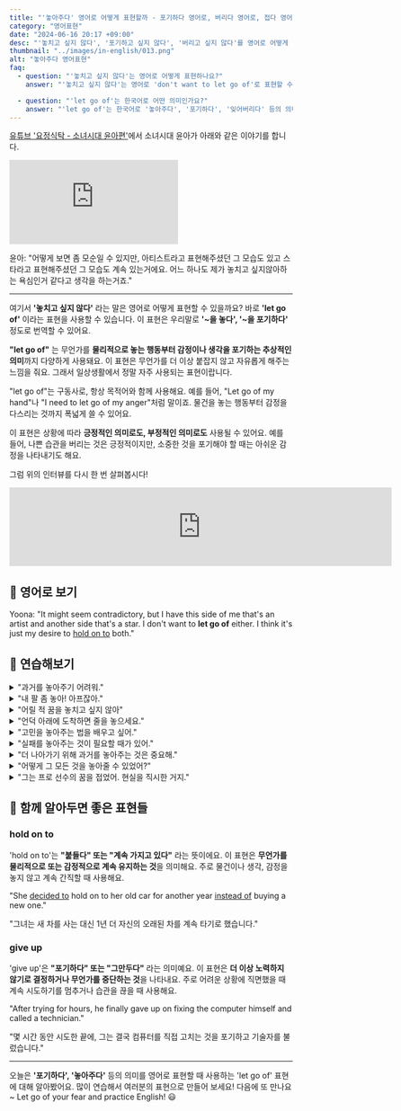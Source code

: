 ```yaml
---
title: "'놓아주다' 영어로 어떻게 표현할까 - 포기하다 영어로, 버리다 영어로, 접다 영어로"
category: "영어표현"
date: "2024-06-16 20:17 +09:00"
desc: "'놓치고 싶지 않다', '포기하고 싶지 않다', '버리고 싶지 않다'를 영어로 어떻게 표현하면 좋을까요? '어느 하나도 놓치고 싶지 않아요', '모순일 수 있지만 놓치고 싶지 않은 욕심이에요' 등을 영어로 표현하는 법을 배워봅시다. 다양한 예문을 통해서 연습하고 본인의 표현으로 만들어 보세요."
thumbnail: "../images/in-english/013.png"
alt: "놓아주다 영어표현"
faq:
  - question: "'놓치고 싶지 않다'는 영어로 어떻게 표현하나요?"
    answer: "'놓치고 싶지 않다'는 영어로 'don't want to let go of'로 표현할 수 있습니다. 예를 들어, '난 이 기회를 놓치고 싶지 않아'는 'I don't want to let go of this opportunity'로 말할 수 있습니다."

  - question: "'let go of'는 한국어로 어떤 의미인가요?"
    answer: "'let go of'는 한국어로 '놓아주다', '포기하다', '잊어버리다' 등의 의미입니다. 물리적인 것뿐만 아니라 감정이나 생각에도 적용될 수 있습니다. 예를 들어, 'It's time to let go of your anger'는 '화를 풀 때가 됐어'라는 의미입니다."
---
```


[유튜브 '요정식탁 - 소녀시대 윤아편'](https://www.youtube.com/watch?v=OSPokZYFPtw&t=1523s)에서 소녀시대 윤아가 아래와 같은 이야기를 합니다.

<iframe class="youtube" src="https://www.youtube.com/embed/OSPokZYFPtw?si=ZspZ0RQb_ajL5WMm&amp;start=1523" title="YouTube video player" frameborder="0" allow="accelerometer; autoplay; clipboard-write; encrypted-media; gyroscope; picture-in-picture; web-share" referrerpolicy="strict-origin-when-cross-origin" allowfullscreen></iframe>

윤아: "어떻게 보면 좀 모순일 수 있지만, 아티스트라고 표현해주셨던 그 모습도 있고 스타라고 표현해주셨던 그 모습도 계속 있는거에요. 어느 하나도 제가 놓치고 싶지않아하는 욕심인거 같다고 생각을 하는거죠."

---

여기서 **'놓치고 싶지 않다'** 라는 말은 영어로 어떻게 표현할 수 있을까요? 바로 **'let go of'** 이라는 표현을 사용할 수 있습니다. 이 표현은 우리말로 **'~을 놓다', '~을 포기하다'** 정도로 번역할 수 있어요.

**"let go of"** 는 무언가를 **물리적으로 놓는 행동부터 감정이나 생각을 포기하는 추상적인 의미**까지 다양하게 사용돼요. 이 표현은 무언가를 더 이상 붙잡지 않고 자유롭게 해주는 느낌을 줘요. 그래서 일상생활에서 정말 자주 사용되는 표현이랍니다.

"let go of"는 구동사로, 항상 목적어와 함께 사용해요. 예를 들어, "Let go of my hand"나 "I need to let go of my anger"처럼 말이죠. 물건을 놓는 행동부터 감정을 다스리는 것까지 폭넓게 쓸 수 있어요.

이 표현은 상황에 따라 **긍정적인 의미로도, 부정적인 의미로도** 사용될 수 있어요. 예를 들어, 나쁜 습관을 버리는 것은 긍정적이지만, 소중한 것을 포기해야 할 때는 아쉬운 감정을 나타내기도 해요.

그럼 위의 인터뷰를 다시 한 번 살펴봅시다!

<iframe src="https://ads-partners.coupang.com/widgets.html?id=819055&template=carousel&trackingCode=AF7855282&subId=&width=680&height=140&tsource=" width="680" height="140" frameborder="0" scrolling="no" referrerpolicy="unsafe-url" browsingtopics></iframe>

## 📖 영어로 보기

Yoona: "It might seem contradictory, but I have this side of me that's an artist and another side that's a star. I don't want to **let go of** either. I think it's just my desire to [hold on to](/blog/vocab-1/031.hold-on-to/) both."

## 💬 연습해보기

<details>
<summary>"과거를 놓아주기 어려워."</summary>
<span>"<a href="/blog/in-english/111.hard-to/">It's hard to</a> let go of the past."</span>
</details>

<details>
<summary>"내 팔 좀 놓아! 아프잖아."</summary>
<span>"Let go of my arm! You're hurting me."</span>
</details>

<details>
<summary>"어릴 적 꿈을 놓치고 싶지 않아"</summary>
<span>"I don't want to let go of my childhood dreams."</span>
</details>

<details>
<summary>"언덕 아래에 도착하면 줄을 놓으세요."</summary>
<span>"Let go of the rope when you reach the bottom of the hill."</span>
</details>

<details>
<summary>"고민을 놓아주는 법을 배우고 싶어."</summary>
<span>"I want to learn how to let go of my worries."</span>
</details>

<details>
<summary>"실패를 놓아주는 것이 필요할 때가 있어."</summary>
<span>"There are times when you need to let go of failure."</span>
</details>

<details>
<summary>"더 나아가기 위해 과거를 놓아주는 것은 중요해."</summary>
<span>"It's important to let go of the past to move forward."</span>
</details>

<details>
<summary>"어떻게 그 모든 것을 놓아줄 수 있었어?"</summary>
<span>"How were you able to let go of everything?"</span>
</details>

<details>
<summary>"그는 프로 선수의 꿈을 접었어. 현실을 직시한 거지."</summary>
<span>"He <a href="/blog/in-english/182.finally/">finally</a> let go of his dream to become a pro athlete. Sometimes reality hits hard."</span>
</details>

## 🤝 함께 알아두면 좋은 표현들

### hold on to

'hold on to'는 **"붙들다" 또는 "계속 가지고 있다"** 라는 뜻이에요. 이 표현은 **무언가를 물리적으로 또는 감정적으로 계속 유지하는 것**을 의미해요. 주로 물건이나 생각, 감정을 놓지 않고 계속 간직할 때 사용해요.

"She [decided to](/blog/in-english/062.decide-to/) hold on to her old car for another year [instead of](/blog/in-english/169.instead-of/) buying a new one."

"그녀는 새 차를 사는 대신 1년 더 자신의 오래된 차를 계속 타기로 했습니다."

### give up

'give up'은 **"포기하다" 또는 "그만두다"** 라는 의미예요. 이 표현은 **더 이상 노력하지 않기로 결정하거나 무언가를 중단하는 것**을 나타내요. 주로 어려운 상황에 직면했을 때 계속 시도하기를 멈추거나 습관을 끊을 때 사용해요.

"After trying for hours, he finally gave up on fixing the computer himself and called a technician."

"몇 시간 동안 시도한 끝에, 그는 결국 컴퓨터를 직접 고치는 것을 포기하고 기술자를 불렀습니다."

---

오늘은 **'포기하다', '놓아주다'** 등의 의미를 영어로 표현할 때 사용하는 'let go of' 표현에 대해 알아봤어요. 많이 연습해서 여러분의 표현으로 만들어 보세요! 다음에 또 만나요~ Let go of your fear and practice English! 😃

